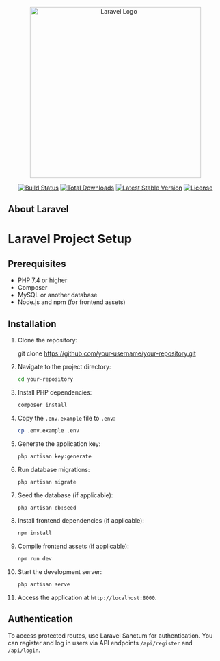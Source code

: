 <p align="center"><a href="https://laravel.com" target="_blank"><img src="https://raw.githubusercontent.com/laravel/art/master/logo-lockup/5%20SVG/2%20CMYK/1%20Full%20Color/laravel-logolockup-cmyk-red.svg" width="400" alt="Laravel Logo"></a></p>

<p align="center">
<a href="https://github.com/laravel/framework/actions"><img src="https://github.com/laravel/framework/workflows/tests/badge.svg" alt="Build Status"></a>
<a href="https://packagist.org/packages/laravel/framework"><img src="https://img.shields.io/packagist/dt/laravel/framework" alt="Total Downloads"></a>
<a href="https://packagist.org/packages/laravel/framework"><img src="https://img.shields.io/packagist/v/laravel/framework" alt="Latest Stable Version"></a>
<a href="https://packagist.org/packages/laravel/framework"><img src="https://img.shields.io/packagist/l/laravel/framework" alt="License"></a>
</p>

## About Laravel

# Laravel Project Setup

## Prerequisites

- PHP 7.4 or higher
- Composer
- MySQL or another database
- Node.js and npm (for frontend assets)

## Installation

1. Clone the repository:

    
    git clone https://github.com/your-username/your-repository.git
    

2. Navigate to the project directory:

    ```bash
    cd your-repository
    ```

3. Install PHP dependencies:

    ```bash
    composer install
    ```

4. Copy the `.env.example` file to `.env`:

    ```bash
    cp .env.example .env
    ```

5. Generate the application key:

    ```bash
    php artisan key:generate
    ```

6. Run database migrations:

    ```bash
    php artisan migrate
    ```

7. Seed the database (if applicable):

    ```bash
    php artisan db:seed
    ```

8. Install frontend dependencies (if applicable):

    ```bash
    npm install
    ```

9. Compile frontend assets (if applicable):

    ```bash
    npm run dev
    ```

10. Start the development server:

    ```bash
    php artisan serve
    ```

11. Access the application at `http://localhost:8000`.

## Authentication

To access protected routes, use Laravel Sanctum for authentication. You can register and log in users via API endpoints `/api/register` and `/api/login`.

